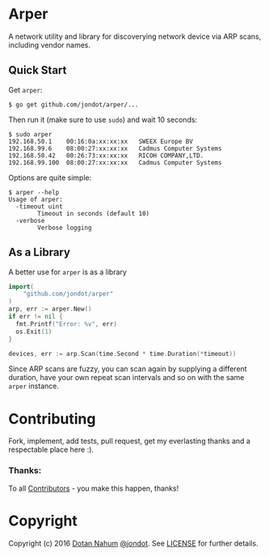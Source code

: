 # Arper

A network utility and library for discoverying network device via ARP scans, including vendor names.

## Quick Start

Get `arper`:

```
$ go get github.com/jondot/arper/...
```

Then run it (make sure to use `sudo`) and wait 10 seconds:

```
$ sudo arper
192.168.50.1	00:16:0a:xx:xx:xx	SWEEX Europe BV
192.168.99.6	08:00:27:xx:xx:xx	Cadmus Computer Systems
192.168.50.42	00:26:73:xx:xx:xx	RICOH COMPANY,LTD.
192.168.99.100	08:00:27:xx:xx:xx	Cadmus Computer Systems
```

Options are quite simple:

```
$ arper --help
Usage of arper:
  -timeout uint
    	Timeout in seconds (default 10)
  -verbose
    	Verbose logging
```

## As a Library

A better use for `arper` is as a library


```go
import(
	"github.com/jondot/arper"
)
arp, err := arper.New()
if err != nil {
  fmt.Printf("Error: %v", err)
  os.Exit(1)
}

devices, err := arp.Scan(time.Second * time.Duration(*timeout))
```

Since ARP scans are fuzzy, you can scan again by supplying a different duration, have your own repeat scan intervals
and so on with the same `arper` instance.

# Contributing

Fork, implement, add tests, pull request, get my everlasting thanks and a respectable place here :).


### Thanks:

To all [Contributors](https://github.com/jondot/redux-duet/graphs/contributors) - you make this happen, thanks!


# Copyright

Copyright (c) 2016 [Dotan Nahum](http://gplus.to/dotan) [@jondot](http://twitter.com/jondot). See [LICENSE](LICENSE.txt) for further details.
